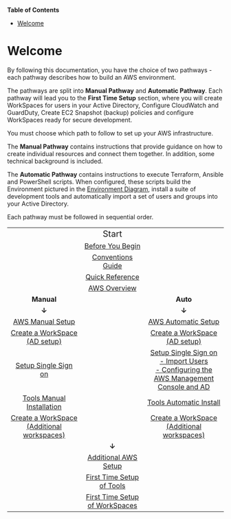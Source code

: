 <!-- START doctoc generated TOC please keep comment here to allow auto update -->
<!-- DON'T EDIT THIS SECTION, INSTEAD RE-RUN doctoc TO UPDATE -->
**Table of Contents**

- [Welcome](#markdown-header-welcome)

<!-- END doctoc generated TOC please keep comment here to allow auto update -->

# Welcome

By following this documentation, you have the choice of two pathways - each pathway describes how to build an AWS environment.

The pathways are split into **Manual Pathway** and **Automatic Pathway**. Each pathway will lead you to the **First Time Setup** section, where you will create WorkSpaces for users in your Active Directory, Configure CloudWatch and GuardDuty, Create EC2 Snapshot (backup) policies and configure WorkSpaces ready for secure development.

You must choose which path to follow to set up your AWS infrastructure.

The **Manual Pathway** contains instructions that provide guidance on how to create individual resources and connect them together. In addition, some technical background is included.

The **Automatic Pathway** contains instructions to execute Terraform, Ansible and PowerShell scripts. When configured, these scripts build the Environment pictured in the [Environment Diagram](./pathways.md#environment-diagram), install a suite of development tools and automatically import a set of users and groups into your Active Directory.

Each pathway must be followed in sequential order.

|         |  |  |
| :-------------: |:--:|:-------------:|
||<span style="font-size:20px">Start</span> | |
||[Before You Begin](before-you-begin.md) | |
||[Conventions Guide](conventions-guide.md) | |
||[Quick Reference](quick-reference.md) | |
||[AWS Overview](aws-overview.md) | |
| **Manual** |  | **Auto** |
|**&#8595;**| |**&#8595;**
| [AWS Manual Setup](aws-manual-infrastructure.md) | | [AWS Automatic Setup](aws-automatic-infrastructure.md)
| [Create a WorkSpace (AD setup)](create-a-workspace.md) | | [Create a WorkSpace (AD setup)](create-a-workspace.md) 
| [Setup Single Sign on](setup-single-sign-on.md) | | [Setup Single Sign on](setup-single-sign-on.md) <br> [ - Import Users](setup-single-sign-on.md#Import-Users-and-Groups-to-the-Active-Directory) <br> [ - Configuring the AWS Management Console and AD](setup-single-sign-on.md#Configuring-the-AWS-Management-Console-and-AD)   
| [Tools Manual Installation](tools-manual-installation.md)   | | [Tools Automatic Install](tools-automatic-installation.md)
| [Create a WorkSpace (Additional workspaces)](create-a-workspace.md##create-additional-workspaces)  | | [Create a WorkSpace (Additional workspaces)](create-a-workspace.md##create-additional-workspaces)
||**&#8595;**
||[Additional AWS Setup](additional-aws-setup.md) | |
||[First Time Setup of Tools](first-time-tools-setup.md)
||[First Time Setup of WorkSpaces](first-time-WorkSpaces-setup.md)








